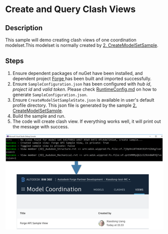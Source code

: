 # Create and Query Clash Views

## Description
This sample will demo creating clash views of one coordination modelset.This modelset is normally created by [2. CreateModelSetSample](./2.%20CreateModelSetSample.md).

## Steps
1. Ensure dependent packages of nuGet have been installed, and dependent project [Forge ](../samples/auxiliary/Forge) has been built and imported successfully. 
2. Ensure ` SampleConfiguration.json ` has been configured with _hub id_, _project id_ and _valid token_. Please check [RuntimeConfig.md](../RuntimeConfig.md) on how to generate ` SampleConfiguration.json `.
3. Ensure ` CreateModelSetSampleState.json ` is available in user's default profile directory. This json file is generated by the sample [2. CreateModelSetSample](./2.%20CreateModelSetSample.md).
4. Build the sample and run.
5. The code will create clash view. If everything works well, it will print out the message with success.

  <p align="center"><img src="./images/createview.png" width="800"></p>   

